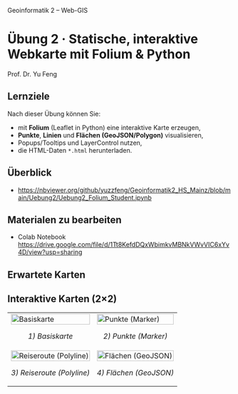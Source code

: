 Geoinformatik 2 – Web-GIS
# Übung 2 · Statische, interaktive Webkarte mit Folium & Python
Prof. Dr. Yu Feng

## Lernziele
Nach dieser Übung können Sie:
- mit **Folium** (Leaflet in Python) eine interaktive Karte erzeugen,
- **Punkte**, **Linien** und **Flächen (GeoJSON/Polygon)** visualisieren,
- Popups/Tooltips und LayerControl nutzen,
- die HTML-Daten `*.html` herunterladen.

## Überblick
- https://nbviewer.org/github/yuzzfeng/Geoinformatik2_HS_Mainz/blob/main/Uebung2/Uebung2_Folium_Student.ipynb

## Materialen zu bearbeiten
- Colab Notebook https://drive.google.com/file/d/1Tt8KefdDQxWbimkvMBNkVWvVIC6xYv4D/view?usp=sharing

## Erwartete Karten
## Interaktive Karten (2×2)

<table>
  <tr>
    <td>
      <a href="https://yuzzfeng.github.io/Geoinformatik2_HS_Mainz/Uebung2/maps/map_1_basiskarte.html">
        <img src="https://raw.githubusercontent.com/yuzzfeng/Geoinformatik2_HS_Mainz/main/Uebung2/maps/previews/map_1.png" alt="Basiskarte" width="100%">
      </a>
      <p align="center"><em>1) Basiskarte</em></p>
    </td>
    <td>
      <a href="https://yuzzfeng.github.io/Geoinformatik2_HS_Mainz/Uebung2/maps/map_2_punkte.html">
        <img src="https://raw.githubusercontent.com/yuzzfeng/Geoinformatik2_HS_Mainz/main/Uebung2/maps/previews/map_2.png" alt="Punkte (Marker)" width="100%">
      </a>
      <p align="center"><em>2) Punkte (Marker)</em></p>
    </td>
  </tr>
  <tr>
    <td>
      <a href="https://yuzzfeng.github.io/Geoinformatik2_HS_Mainz/Uebung2/maps/map_3_reiseroute.html">
        <img src="https://raw.githubusercontent.com/yuzzfeng/Geoinformatik2_HS_Mainz/main/Uebung2/maps/previews/map_3.png" alt="Reiseroute (Polyline)" width="100%">
      </a>
      <p align="center"><em>3) Reiseroute (Polyline)</em></p>
    </td>
    <td>
      <a href="https://yuzzfeng.github.io/Geoinformatik2_HS_Mainz/Uebung2/maps/map_4_flaechen_online.html">
        <img src="https://raw.githubusercontent.com/yuzzfeng/Geoinformatik2_HS_Mainz/main/Uebung2/maps/previews/map_4.png" alt="Flächen (GeoJSON)" width="100%">
      </a>
      <p align="center"><em>4) Flächen (GeoJSON)</em></p>
    </td>
  </tr>
</table>




